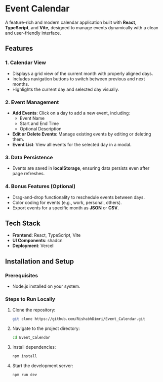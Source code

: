 # Event Calendar

A feature-rich and modern calendar application built with **React**, **TypeScript**, and **Vite**, designed to manage events dynamically with a clean and user-friendly interface.

## Features

### 1. Calendar View
- Displays a grid view of the current month with properly aligned days.
- Includes navigation buttons to switch between previous and next months.
- Highlights the current day and selected day visually.

### 2. Event Management
- **Add Events**: Click on a day to add a new event, including:
  - Event Name
  - Start and End Time
  - Optional Description
- **Edit or Delete Events**: Manage existing events by editing or deleting them.
- **Event List**: View all events for the selected day in a modal.

### 3. Data Persistence
- Events are saved in **localStorage**, ensuring data persists even after page refreshes.

### 4. Bonus Features (Optional)
- Drag-and-drop functionality to reschedule events between days.
- Color coding for events (e.g., work, personal, others).
- Export events for a specific month as **JSON** or **CSV**.

## Tech Stack

- **Frontend**: React, TypeScript, Vite
- **UI Components**: shadcn
- **Deployment**: Vercel

## Installation and Setup

### Prerequisites
- Node.js installed on your system.

### Steps to Run Locally
1. Clone the repository:
   ```bash
   git clone https://github.com/RishabhDimri/Event_Calendar.git

2. Navigate to the project directory:
   ```bash
   cd Event_Calendar

3. Install dependencies:
   ```bash
   npm install

4. Start the development server:
   ```bash
   npm run dev
